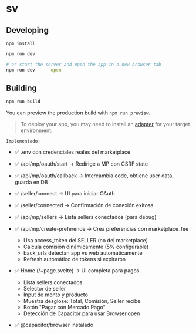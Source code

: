 # sv

## Developing

`npm install`

```sh
npm run dev

# or start the server and open the app in a new browser tab
npm run dev -- --open
```

## Building

```sh
npm run build
```

You can preview the production build with `npm run preview`.

> To deploy your app, you may need to install an [adapter](https://svelte.dev/docs/kit/adapters) for your target environment.

    Implementado:

- ✅ .env con credenciales reales del marketplace
- ✅ /api/mp/oauth/start → Redirige a MP con CSRF state
- ✅ /api/mp/oauth/callback → Intercambia code, obtiene user data, guarda en DB
- ✅ /seller/connect → UI para iniciar OAuth
- ✅ /seller/connected → Confirmación de conexión exitosa
- ✅ /api/mp/sellers → Lista sellers conectados (para debug)

- ✅ /api/mp/create-preference → Crea preferencias con marketplace_fee

  - Usa access_token del SELLER (no del marketplace)
  - Calcula comisión dinámicamente (5% configurable)
  - back_urls detectan app vs web automáticamente
  - Refresh automático de tokens si expiraron

- ✅ Home (/+page.svelte) → UI completa para pagos

  - Lista sellers conectados
  - Selector de seller
  - Input de monto y producto
  - Muestra desglose: Total, Comisión, Seller recibe
  - Botón "Pagar con Mercado Pago"
  - Detección de Capacitor para usar Browser.open

- ✅ @capacitor/browser instalado
